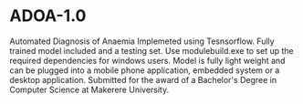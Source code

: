 # ADOA-1.0
Automated Diagnosis of Anaemia
Implemeted using Tesnsorflow. Fully trained model included and a testing set. Use modulebuild.exe to set up the required dependencies for windows users.
Model is fully light weight and can be plugged into a mobile phone application, embedded system or a desktop application.
Submitted for the award of a Bachelor's Degree in Computer Science at Makerere University.
